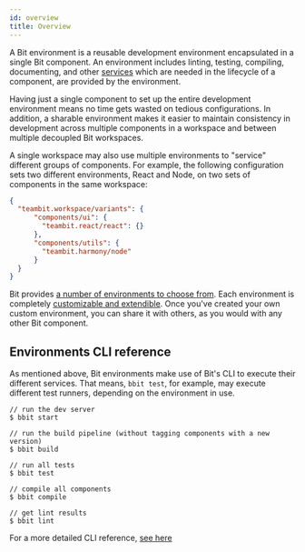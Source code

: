 ```yaml
---
id: overview
title: Overview
---
```


A Bit environment is a reusable development environment encapsulated in a single Bit component. An environment includes linting, testing, compiling, documenting, and other [services](/docs/environments/environment-services) which are needed in the lifecycle of a component, are provided by the environment.

Having just a single component to set up the entire development environment means no time gets wasted on tedious configurations. In addition, a sharable environment makes it easier to maintain consistency in development across multiple components in a workspace and between multiple decoupled Bit workspaces.

A single workspace may also use multiple environments to "service" different groups of components. For example, the following configuration sets two different environments, React and Node, on two sets of components in the same workspace:

```json
{
  "teambit.workspace/variants": {
      "components/ui": {
        "teambit.react/react": {}
      },
      "components/utils": {
        "teambit.harmony/node"
      }
  }
}
```

Bit provides [a number of environments to choose from](/docs/environments/choose-an-environment). Each environment is completely [customizable and extendible](/docs/environments/build-environment). Once you've created your own custom environment, you can share it with others, as you would with any other Bit component.
## Environments CLI reference
As mentioned above, Bit environments make use of Bit's CLI to execute their different services. That means, `bbit test`, for example, may execute different test runners, depending on the environment in use.

```shell
// run the dev server
$ bbit start

// run the build pipeline (without tagging components with a new version)
$ bbit build

// run all tests
$ bbit test

// compile all components
$ bbit compile

// get lint results
$ bbit lint
```

For a more detailed CLI reference, [see here](/docs/cli/cheat-sheet)
